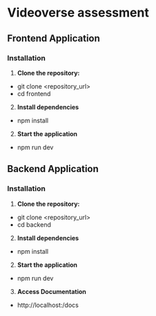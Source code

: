 # Videoverse assessment

## Frontend Application

### Installation

1. **Clone the repository:**

- git clone <repository_url>
- cd frontend

2. **Install dependencies**

- npm install

2. **Start the application**
- npm run dev

## Backend Application

### Installation

1. **Clone the repository:**

- git clone <repository_url>
- cd backend

2. **Install dependencies**

- npm install

2. **Start the application**
- npm run dev

3. **Access Documentation**
- http://localhost:<port>/docs
